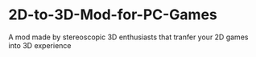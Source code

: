 # 2D-to-3D-Mod-for-PC-Games
A mod made by stereoscopic 3D enthusiasts that tranfer your 2D games into 3D experience
